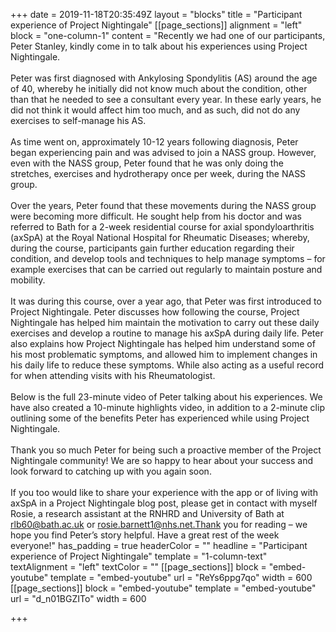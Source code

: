 +++
date = 2019-11-18T20:35:49Z
layout = "blocks"
title = "Participant experience of Project Nightingale"
[[page_sections]]
alignment = "left"
block = "one-column-1"
content = "Recently we had one of our participants, Peter Stanley, kindly come in to talk about his experiences using Project Nightingale.<br><br>Peter was first diagnosed with Ankylosing Spondylitis (AS) around the age of 40, whereby he initially did not know much about the condition, other than that he needed to see a consultant every year. In these early years, he did not think it would affect him too much, and as such, did not do any exercises to self-manage his AS.<br><br>As time went on, approximately 10-12 years following diagnosis, Peter began experiencing pain and was advised to join a NASS group. However, even with the NASS group, Peter found that he was only doing the stretches, exercises and hydrotherapy once per week, during the NASS group.<br><br>Over the years, Peter found that these movements during the NASS group were becoming more difficult. He sought help from his doctor and was referred to Bath for a 2-week residential course for axial spondyloarthritis (axSpA) at the Royal National Hospital for Rheumatic Diseases; whereby, during the course, participants gain further education regarding their condition, and develop tools and techniques to help manage symptoms – for example exercises that can be carried out regularly to maintain posture and mobility.<br><br>It was during this course, over a year ago, that Peter was first introduced to Project Nightingale. Peter discusses how following the course, Project Nightingale has helped him maintain the motivation to carry out these daily exercises and develop a routine to manage his axSpA during daily life. Peter also explains how Project Nightingale has helped him understand some of his most problematic symptoms, and allowed him to implement changes in his daily life to reduce these symptoms. While also acting as a useful record for when attending visits with his Rheumatologist.<br><br>Below is the full 23-minute video of Peter talking about his experiences. We have also created a 10-minute highlights video, in addition to a 2-minute clip outlining some of the benefits Peter has experienced while using Project Nightingale.<br><br>Thank you so much Peter for being such a proactive member of the Project Nightingale community! We are so happy to hear about your success and look forward to catching up with you again soon.<br><br>If you too would like to share your experience with the app or of living with axSpA in a Project Nightingale blog post, please get in contact with myself Rosie, a research assistant at the RNHRD and University of Bath at rlb60@bath.ac.uk or rosie.barnett1@nhs.net.Thank you for reading – we hope you find Peter’s story helpful. Have a great rest of the week everyone!"
has_padding = true
headerColor = ""
headline = "Participant experience of Project Nightingale"
template = "1-column-text"
textAlignment = "left"
textColor = ""
[[page_sections]]
block = "embed-youtube"
template = "embed-youtube"
url = "ReYs6ppg7qo"
width = 600
[[page_sections]]
block = "embed-youtube"
template = "embed-youtube"
url = "d_n01BGZITo"
width = 600

+++

